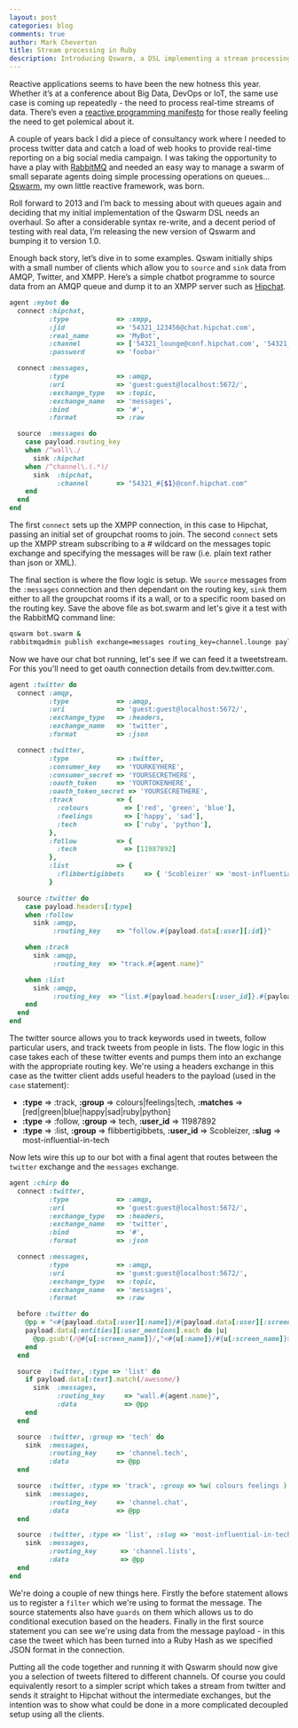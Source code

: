 ```yaml
---
layout: post
categories: blog
comments: true
author: Mark Cheverton
title: Stream processing in Ruby
description: Introducing Qswarm, a DSL implementing a stream processing agent framework for Ruby
---
```


Reactive applications seems to have been the new hotness this year. Whether it’s at a conference about Big Data, DevOps or IoT, the same use case is coming up repeatedly - the need to process real-time streams of data. There’s even a [reactive programming manifesto][Reactive Manifesto] for those really feeling the need to get polemical about it.

A couple of years back I did a piece of consultancy work where I needed to process twitter data and catch a load of web hooks to provide real-time reporting on a big social media campaign. I was taking the opportunity to have a play with [RabbitMQ][] and needed an easy way to manage a swarm of small separate agents doing simple processing operations on queues... [Qswarm][], my own little reactive framework, was born.

Roll forward to 2013 and I’m back to messing about with queues again and deciding that my initial implementation of the Qswarm DSL needs an overhaul. So after a considerable syntax re-write, and a decent period of testing with real data, I’m releasing the new version of Qswarm and bumping it to version 1.0.

Enough back story, let’s dive in to some examples. Qswam initially ships with a small number of clients which allow you to `source` and `sink` data from AMQP, Twitter, and XMPP.  Here’s a simple chatbot programme to source data from an AMQP queue and dump it to an XMPP server such as [Hipchat][].

```ruby
agent :mybot do
  connect :hipchat,
          :type            => :xmpp,
          :jid             => '54321_123456@chat.hipchat.com',
          :real_name       => 'MyBot',
          :channel         => ['54321_lounge@conf.hipchat.com', '54321_chat@conf.hipchat.com'],
          :password        => 'foobar'

  connect :messages,
          :type            => :amqp,
          :uri             => 'guest:guest@localhost:5672/',
          :exchange_type   => :topic,
          :exchange_name   => 'messages',
          :bind            => '#',
          :format          => :raw

  source  :messages do
    case payload.routing_key
    when /^wall\./
      sink :hipchat
    when /^channel\.(.*)/
      sink  :hipchat,
            :channel       => "54321_#{$1}@conf.hipchat.com"
    end
  end
end
```

The first `connect` sets up the XMPP connection, in this case to Hipchat, passing an initial set of groupchat rooms to join. The second `connect` sets up the XMPP stream subscribing to a # wildcard on the messages topic exchange and specifying the messages will be raw (i.e. plain text rather than json or XML).

The final section is where the flow logic is setup. We `source` messages from the `:messages` connection and then dependant on the routing key, `sink` them either to all the groupchat rooms if its a wall, or to a specific room based on the routing key. Save the above file as bot.swarm and let's give it a test with the RabbitMQ command line:

```sh
qswarm bot.swarm &
rabbitmqadmin publish exchange=messages routing_key=channel.lounge payload="Test message"
```

Now we have our chat bot running, let's see if we can feed it a tweetstream. For this you'll need to get oauth connection details from dev.twitter.com.

```ruby
agent :twitter do
  connect :amqp,
          :type            => :amqp,
          :uri             => 'guest:guest@localhost:5672/',
          :exchange_type   => :headers,
          :exchange_name   => 'twitter',
          :format          => :json

  connect :twitter,
          :type            => :twitter,
          :consumer_key    => 'YOURKEYHERE',
          :consumer_secret => 'YOURSECRETHERE',
          :oauth_token     => 'YOURTOKENHERE',
          :oauth_token_secret => 'YOURSECRETHERE',
          :track           => {
            :colours         => ['red', 'green', 'blue'],
            :feelings        => ['happy', 'sad'],
            :tech            => ['ruby', 'python'],
          },
          :follow          => {
            :tech            => [11987892]
          },
          :list            => {
            :flibbertigibbets     => { 'Scobleizer' => 'most-influential-in-tech' }
          }

  source :twitter do
    case payload.headers[:type]
    when :follow
      sink :amqp,
           :routing_key    => "follow.#{payload.data[:user][:id]}"

    when :track
      sink :amqp,
           :routing_key  => "track.#{agent.name}"

    when :list
      sink :amqp,
           :routing_key  => "list.#{payload.headers[:user_id]}.#{payload.headers[:slug]}"
    end
  end
end
```

The twitter source allows you to track keywords used in tweets, follow particular users, and track tweets from people in lists. The flow logic in this case takes each of these twitter events and pumps them into an exchange with the appropriate routing key. We're using a headers exchange in this case as the twitter client adds useful headers to the payload (used in the `case` statement):

* **:type** => :track, **:group** => colours|feelings|tech, **:matches** => [red|green|blue|happy|sad|ruby|python]
* **:type** => :follow, **:group** => tech, **:user_id** => 11987892
* **:type** => :list, **:group** => flibbertigibbets, **:user_id** => Scobleizer, **:slug** => most-influential-in-tech

Now lets wire this up to our bot with a final agent that routes between the `twitter` exchange and the `messages` exchange.

```ruby
agent :chirp do
  connect :twitter,
          :type            => :amqp,
          :uri             => 'guest:guest@localhost:5672/',
          :exchange_type   => :headers,
          :exchange_name   => 'twitter',
          :bind            => '#',
          :format          => :json

  connect :messages,
          :type            => :amqp,
          :uri             => 'guest:guest@localhost:5672/',
          :exchange_type   => :topic,
          :exchange_name   => 'messages',
          :format          => :raw

  before :twitter do
    @pp = "<#{payload.data[:user][:name]}/#{payload.data[:user][:screen_name]}> #{payload.data[:text]}"
    payload.data[:entities][:user_mentions].each do |u|
      @pp.gsub!(/@#{u[:screen_name]}/,"<#{u[:name]}/#{u[:screen_name]}>")
    end
  end

  source  :twitter, :type => 'list' do
    if payload.data[:text].match(/awesome/)
      sink  :messages,
            :routing_key     => "wall.#{agent.name}",
            :data            => @pp
    end
  end

  source  :twitter, :group => 'tech' do
    sink  :messages,
          :routing_key     => 'channel.tech',
          :data            => @pp
  end

  source  :twitter, :type => 'track', :group => %w( colours feelings ) do
    sink  :messages,
          :routing_key     => 'channel.chat',
          :data            => @pp
  end

  source  :twitter, :type => 'list', :slug => 'most-influential-in-tech' do
    sink  :messages,
          :routing_key      => 'channel.lists',
          :data             => @pp
  end
end
```

We're doing a couple of new things here. Firstly the before statement allows us to register a `filter` which we're using to format the message. The source statements also have `guards` on them which allows us to do conditional execution based on the headers. Finally in the first source statement you can see we're using data from the message payload - in this case the tweet which has been turned into a Ruby Hash as we specified JSON format in the connection.

Putting all the code together and running it with Qswarm should now give you a selection of tweets filtered to different channels. Of course you could equivalently resort to a simpler script which takes a stream from twitter and sends it straight to Hipchat without the intermediate exchanges, but the intention was to show what could be done in a more complicated decoupled setup using all the clients.


[Reactive Manifesto]: http://www.reactivemanifesto.org/ "The reactive manifesto"
[RabbitMQ]: http://www.rabbitmq.com/
[Qswarm]: http://github.com/ennui2342/qswarm
[Hipchat]: http://www.hipchat.com/